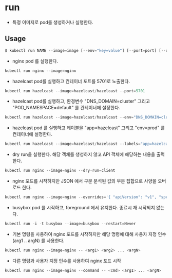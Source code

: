 # run

- 특정 이미지로 pod를 생성하거나 실행한다. 

## Usage

```py
$ kubectl run NAME --image=image [--env="key=value"] [--port=port] [--dry-run=server|client] [--overrides=inline-json] [--command] -- [COMMAND] [args...]
```

- nginx pod 를 실행한다. 

```py
kubectl run nginx --image=nginx
```

- hazelcast pod를 실행하고 컨테이너 포트를 5701로 노출한다. 

```py
kubectl run hazelcast --image=hazelcast/hazelcast --port=5701
```

- hazelcast pod를 실행하고, 환경변수 "DNS_DOMAIN=cluster" 그리고 "POD_NAMESPACE=default" 를 컨테이너에 설정한다. 

```py
kubectl run hazelcast --image=hazelcast/hazelcast --env="DNS_DOMAIN=cluster" --env="POD_NAMESPACE=default"
```

- hazelcast pod 를 실행하고 레이블을 "app=hazelcast" 그리고 "env=prod" 를 컨테이너에 설정한다. 

```py
kubectl run hazelcast --image=hazelcast/hazelcast --labels="app=hazelcast,env=prod"
```

- dry run을 실행한다. 해당 객체를 생성하지 않고 API 객체에 해당하는 내용을 출력한다. 

```py
kubectl run nginx --image=nginx --dry-run=client
```

- nginx 포드를 시작하지만 JSON 에서 구문 분석된 값의 부분 집합으로 사양을 오버로드 한다. 

```py
kubectl run nginx --image=nginx --overrides='{ "apiVersion": "v1", "spec": { ... } }'
```

- busybox pod 를 시작하고, foreground 에서 유지한다. 종료시 재 시작되지 않는다. 

```py
kubectl run -i -t busybox --image=busybox --restart=Never
```

- 기본 명령을 사용하여 nginx 포드를 시작하지만 해당 명령에 대해 사용자 지정 인수 (arg1 .. argN) 를 사용한다. 

```py
kubectl run nginx --image=nginx -- <arg1> <arg2> ... <argN>
```

- 다른 명령과 사용자 지정 인수를 사용하여 nginx 포드 시작 

```py
kubectl run nginx --image=nginx --command -- <cmd> <arg1> ... <argN>
```

